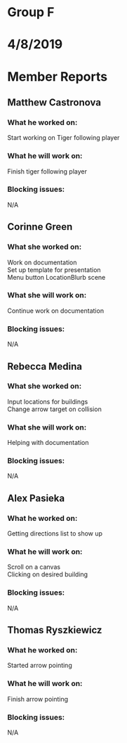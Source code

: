 # Group F
# 4/8/2019
# Member Reports  

## Matthew Castronova  
### What he worked on:
Start working on Tiger following player

### What he will work on:
Finish tiger following player

### Blocking issues:
N/A

## Corinne Green  
### What she worked on:
Work on documentation  
Set up template for presentation  
Menu button LocationBlurb scene

### What she will work on:
Continue work on documentation

### Blocking issues:
N/A

## Rebecca Medina  
### What she worked on:
Input locations for buildings  
Change arrow target on collision

### What she will work on:
Helping with documentation

### Blocking issues:
N/A

## Alex Pasieka  
### What he worked on:
Getting directions list to show up

### What he will work on:
Scroll on a canvas  
Clicking on desired building 

### Blocking issues:
N/A

## Thomas Ryszkiewicz  
### What he worked on:
Started arrow pointing

### What he will work on:
Finish arrow pointing

### Blocking issues:
N/A
